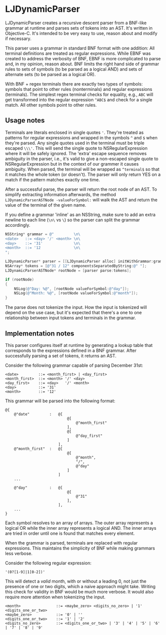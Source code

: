 # LJDynamicParser

LJDynamicParser creates a recursive descent parser from a BNF-like grammar at runtime and parses sets of tokens into an AST. It's written in Objective-C. It's intended to be very easy to use, reason about and modify if necessary.

This parser uses a grammar in standard BNF format with one addition: All terminal definitions are treated as regular expressions. While EBNF was created to address the verbosity of BNF, EBNF is more complicated to parse and, in my opinion, reason about. BNF limits the right hand side of grammar rules to sets of symbols (to be parsed as a logical AND) and sets of alternate sets (to be parsed as a logical OR).

With BNF + regex terminals there are exactly two types of symbols: symbols that point to other rules (nonterminals) and regular expressions (terminals). The simplest regex terminal checks for equality, e.g., `ABC` will get transformed into the regular expression `^ABC$` and check for a single match. All other symbols point to other rules.

## Usage notes

Terminals are literals enclosed in single quotes `'`. They're treated as patterns for regular expressions and wrapped in the symbols `^` and `$` when they're parsed. Any single quotes used in the terminal must be triple escaped `\\\'`. This will send the single quote to NSRegularExpression where it will be safely ignored. The 'extra' escape sequence removes ambiguity in the parser, i.e., it's valid to give a non-escaped single quote to NSRegularExpression but in the context of our grammer it causes ambiguity. When parsed, the terminal will be wrapped as `^terminal$` so that it matches the whole token (or doesn't). The parser will only return YES on a match if the pattern matches exactly one time.

After a successful parse, the parser will return the root node of an AST. To simplify extracting information afterwards, the method `LJDynamicParserASTNode -valueForSymbol:` will walk the AST and return the value of the terminal of the given name.

If you define a grammar 'inline' as an NSString, make sure to add an extra newline to each line (`\n\` vs `\`) so the parser can split the grammar accordingly.

```objective-c
NSString* grammar = @"         \n\
<date>   ::= <day> '/' <month> \n\
<day>    ::= '31'              \n\
<month>  ::= '12               \n\
";

LJDynamicParser* parser = [[LJDynamicParser alloc] initWithGrammar:grammar];
NSArray* tokens = [@"31 / 12" componentsSeparatedByString:@" "];
LJDynamicParserASTNode* rootNode = [parser parse:tokens];

if (rootNode)
{
    NSLog(@"Day: %@", [rootNode valueForSymbol:@"day"]);
    NSLog(@"Month: %@", [rootNode valueForSymbol:@"month"]);
}
```

The parse does not tokenize the input. How the input is tokenized will depend on the use case, but it's expected that there's a one to one relationship between input tokens and terminals in the grammar.

## Implementation notes

This parser configures itself at runtime by generating a lookup table that corresponds to the expressions defined in a BNF grammar. After successfully parsing a set of tokens, it returns an AST.

Consider the following grammar capable of parsing December 31st:

```
<date>         ::= <month_first> | <day_first>
<month_first>  ::= <month> '/' <day>
<day_first>    ::= <day>   '/' <month>
<day>          ::= '31'
<month>        ::= '12'
```

This grammar will be parsed into the following format:

```
@{
    @"date"         :   @[
                            @[ 
                                @"month_first" 
                            ],
                            @[ 
                                @"day_first" 
                            ]
                        ],
    @"month_first"  :   @[
                            @[ 
                                @"month", 
                                "/", 
                                @"day" 
                            ]
                        ]
    ...

    @"day"          :   @[
                            @[
                                @"31"
                            ],
                        ],
    ...
}
```

Each symbol resolves to an array of arrays. The outer array represents a logical OR while the inner array represents a logical AND. The inner arrays are tried in order until one is found that matches every element.

When the grammar is parsed, terminals are replaced with regular expressions. This maintains the simplicity of BNF while making grammars less verbose.

Consider the following regular expression:

```
'(0?[1-9]|1[0-2])'
```

This will detect a *valid* month, with or without a leading 0, not just the presence of one or two digits, which a naive approach might take. Writing this check for validity in BNF would be much more verbose. It would also require more attention when tokenizing the input.

```
<month>                ::= <maybe_zero> <digits_no_zero> | '1' <digits_one_or_two>
<maybe_zero>           ::= '0' | ''
<digits_one_or_two>    ::= '1' | '2'
<digits_no_zero>       ::= <digits_one_or_two> | '3' | '4' | '5' | '6' | '7' | '8' | '9'
```
